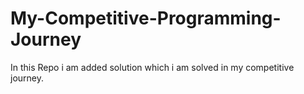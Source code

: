 # My-Competitive-Programming-Journey
In this Repo i am added solution which i am solved in my competitive journey.
